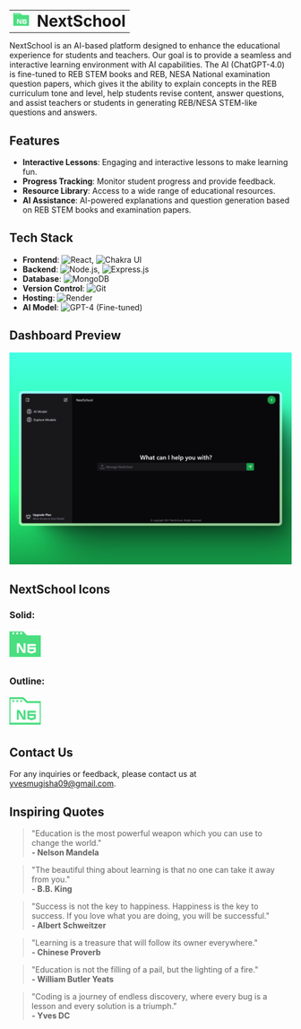 <table>
  <tr>
    <td><img src="public/NSIconBold.svg" alt="NextSchool Icon" style="height: 2em;"></td>
    <td><h1 style="margin: 0;">NextSchool</h1></td>
  </tr>
</table>

NextSchool is an AI-based platform designed to enhance the educational experience for students and teachers. Our goal is to provide a seamless and interactive learning environment with AI capabilities. The AI (ChatGPT-4.0) is fine-tuned to REB STEM books and REB, NESA National examination question papers, which gives it the ability to explain concepts in the REB curriculum tone and level, help students revise content, answer questions, and assist teachers or students in generating REB/NESA STEM-like questions and answers.

## Features

- **Interactive Lessons**: Engaging and interactive lessons to make learning fun.
- **Progress Tracking**: Monitor student progress and provide feedback.
- **Resource Library**: Access to a wide range of educational resources.
- **AI Assistance**: AI-powered explanations and question generation based on REB STEM books and examination papers.

## Tech Stack

- **Frontend**: ![React](https://img.shields.io/badge/React-20232A?style=for-the-badge&logo=react&logoColor=61DAFB), ![Chakra UI](https://img.shields.io/badge/Chakra--UI-319795?style=for-the-badge&logo=chakra-ui&logoColor=white)
- **Backend**: ![Node.js](https://img.shields.io/badge/Node.js-339933?style=for-the-badge&logo=nodedotjs&logoColor=white), ![Express.js](https://img.shields.io/badge/Express.js-000000?style=for-the-badge&logo=express&logoColor=white)
- **Database**: ![MongoDB](https://img.shields.io/badge/MongoDB-4EA94B?style=for-the-badge&logo=mongodb&logoColor=white)
- **Version Control**: ![Git](https://img.shields.io/badge/Git-F05032?style=for-the-badge&logo=git&logoColor=white)
- **Hosting**: ![Render](https://img.shields.io/badge/Render-46E3B7?style=for-the-badge&logo=render&logoColor=white)
- **AI Model**: ![GPT-4](https://img.shields.io/badge/GPT--4-4285F4?style=for-the-badge&logo=openai&logoColor=white) (Fine-tuned)

## Dashboard Preview

![Dashboard Preview](public/450_1x_shots_so.png)

## NextSchool Icons

### Solid:

  <img src="public/NSIconBold.svg" alt="NextSchool Icon" style="height: 4em; margin-right: 0.5em;">

### Outline:

  <img src="public/NSIconOutline.svg" alt="NextSchool Icon" style="height: 4em; margin-right: 0.5em;">

## Contact Us

For any inquiries or feedback, please contact us at [yvesmugisha09@gmail.com](mailto:yvesmugisha09@gmail.com).

## Inspiring Quotes

> "Education is the most powerful weapon which you can use to change the world."  
> **- Nelson Mandela**

> "The beautiful thing about learning is that no one can take it away from you."  
> **- B.B. King**

> "Success is not the key to happiness. Happiness is the key to success. If you love what you are doing, you will be successful."  
> **- Albert Schweitzer**

> "Learning is a treasure that will follow its owner everywhere."  
> **- Chinese Proverb**

> "Education is not the filling of a pail, but the lighting of a fire."  
> **- William Butler Yeats**

> "Coding is a journey of endless discovery, where every bug is a lesson and every solution is a triumph."  
> **- Yves DC**
